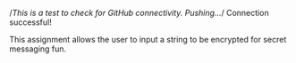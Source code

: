/*This is a test to check for GitHub connectivity. Pushing...*/
Connection successful!

This assignment allows the user to input a string to be encrypted for secret messaging fun.